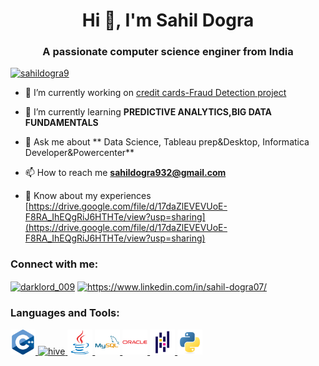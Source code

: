 <h1 align="center">Hi 👋, I'm Sahil Dogra</h1>
<h3 align="center">A passionate computer science enginer from India</h3>

<p align="left"> <a href="https://github.com/ryo-ma/github-profile-trophy"><img src="https://github-profile-trophy.vercel.app/?username=sahildogra9" alt="sahildogra9" /></a> </p>

- 🔭 I’m currently working on [credit cards-Fraud Detection project](https://github.com/SahilDogra9/creditcard/tree/main)

- 🌱 I’m currently learning **PREDICTIVE ANALYTICS,BIG DATA FUNDAMENTALS**

- 💬 Ask me about ** Data Science, Tableau prep&Desktop, Informatica Developer&Powercenter**

- 📫 How to reach me **sahildogra932@gmail.com**

- 📄 Know about my experiences [https://drive.google.com/file/d/17daZlEVEVUoE-F8RA_IhEQgRiJ6HTHTe/view?usp=sharing](https://drive.google.com/file/d/17daZlEVEVUoE-F8RA_IhEQgRiJ6HTHTe/view?usp=sharing)

<h3 align="left">Connect with me:</h3>
<p align="left">
<a href="https://twitter.com/darklord_009" target="blank"><img align="center" src="https://raw.githubusercontent.com/rahuldkjain/github-profile-readme-generator/master/src/images/icons/Social/twitter.svg" alt="darklord_009" height="30" width="40" /></a>
<a href="https://linkedin.com/in/https://www.linkedin.com/in/sahil-dogra07/" target="blank"><img align="center" src="https://raw.githubusercontent.com/rahuldkjain/github-profile-readme-generator/master/src/images/icons/Social/linked-in-alt.svg" alt="https://www.linkedin.com/in/sahil-dogra07/" height="30" width="40" /></a>
</p>

<h3 align="left">Languages and Tools:</h3>
<p align="left"> <a href="https://www.w3schools.com/cpp/" target="_blank" rel="noreferrer"> <img src="https://raw.githubusercontent.com/devicons/devicon/master/icons/cplusplus/cplusplus-original.svg" alt="cplusplus" width="40" height="40"/> </a> <a href="https://hive.apache.org/" target="_blank" rel="noreferrer"> <img src="https://www.vectorlogo.zone/logos/apache_hive/apache_hive-icon.svg" alt="hive" width="40" height="40"/> </a> <a href="https://www.java.com" target="_blank" rel="noreferrer"> <img src="https://raw.githubusercontent.com/devicons/devicon/master/icons/java/java-original.svg" alt="java" width="40" height="40"/> </a> <a href="https://www.mysql.com/" target="_blank" rel="noreferrer"> <img src="https://raw.githubusercontent.com/devicons/devicon/master/icons/mysql/mysql-original-wordmark.svg" alt="mysql" width="40" height="40"/> </a> <a href="https://www.oracle.com/" target="_blank" rel="noreferrer"> <img src="https://raw.githubusercontent.com/devicons/devicon/master/icons/oracle/oracle-original.svg" alt="oracle" width="40" height="40"/> </a> <a href="https://pandas.pydata.org/" target="_blank" rel="noreferrer"> <img src="https://raw.githubusercontent.com/devicons/devicon/2ae2a900d2f041da66e950e4d48052658d850630/icons/pandas/pandas-original.svg" alt="pandas" width="40" height="40"/> </a> <a href="https://www.python.org" target="_blank" rel="noreferrer"> <img src="https://raw.githubusercontent.com/devicons/devicon/master/icons/python/python-original.svg" alt="python" width="40" height="40"/> </a> </p>

